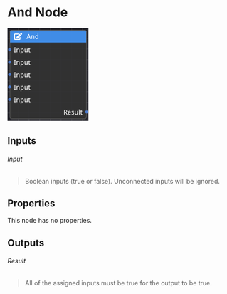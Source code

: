 # And Node

![alt text](<../images/nodes/And Node.png>)

## Inputs

###### Input
>Boolean inputs (true or false). Unconnected inputs will be ignored.

## Properties
This node has no properties.

## Outputs

###### Result
>All of the assigned inputs must be true for the output to be true.